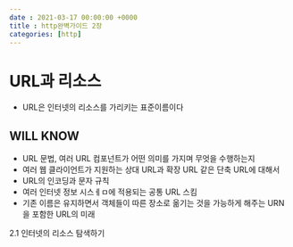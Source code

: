 ```yaml
---
date : 2021-03-17 00:00:00 +0000
title : http완벽가이드 2장
categories: [http]
---
```


# URL과 리소스
- URL은 인터넷의 리소스를 가리키는 표준이름이다

## WILL KNOW
- URL 문법, 여러 URL 컴포넌트가 어떤 의미를 가지며 무엇을 수행하는지
- 여러 웹 클라이언트가 지원하는 상대 URL과 확장 URL 같은 단축 URL에 대해서
- URL의 인코딩과 문자 규칙
- 여러 인터넷 정보 시스ㅔㅁ에 적용되는 공통 URL 스킴
- 기존 이름은 유지하면서 객체들이 따른 장소로 옮기는 것을 가능하게 해주는 URN을 포함한 URL의 미래

2.1 인터넷의 리소스 탐색하기
